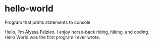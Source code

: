 # hello-world
Program that prints statements to console

Hello, I'm Alyssa Felzien. I enjoy horse-back riding, hiking, and coding. 
Hello World was the first program I ever wrote.
